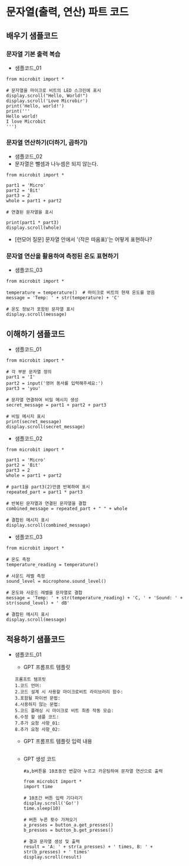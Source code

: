 # 문자열(출력, 연산) 파트 코드
## 배우기 샘플코드
### 문자열 기본 출력 복습
* 샘플코드_01
```
from microbit import *

# 문자열을 마이크로 비트의 LED 스크린에 표시
display.scroll("Hello, World!")
display.scroll('Love Microbir')
print('Hello, world!')
print('''
Hello world!
I love Microbit
''')

```

### 문자열 연산하기(더하기, 곱하기)
* 샘플코드_02
* 문자열은 뺄셈과 나누셈은 되지 않는다.
```
from microbit import *

part1 = 'Micro'
part2 = 'Bit'
part3 = 2
whole = part1 + part2

# 연결된 문자열을 표시

print(part1 * part3)
display.scroll(whole)
```

* [런모어 질문] 문자열 안에서 '(작은 따옴표)'는 어떻게 표현하나?

### 문자열 연산을 활용하여 측정된 온도 표현하기
* 샘플코드_03
```
from microbit import *

temperature = temperature()  # 마이크로 비트의 현재 온도를 얻음
message = 'Temp: ' + str(temperature) + 'C'

# 온도 정보가 포함된 문자열 표시
display.scroll(message)

```

## 이해하기 샘플코드
* 샘플코드_01
```
from microbit import *

# 각 부분 문자열 정의
part1 = 'I'
part2 = input('영어 동사를 입력해주세요:')
part3 = 'you'

# 문자열 연결하여 비밀 메시지 생성
secret_message = part1 + part2 + part3

# 비밀 메시지 표시
print(secret_message)
display.scroll(secret_message)
```

* 샘플코드_02
```
from microbit import *

part1 = 'Micro'
part2 = 'Bit'
part3 = 2
whole = part1 + part2

# part1을 part3(2)만큼 반복하여 표시
repeated_part = part1 * part3

# 반복된 문자열과 연결된 문자열을 결합
combined_message = repeated_part + " " + whole

# 결합된 메시지 표시
display.scroll(combined_message)
```

* 샘플코드_03
```
from microbit import *

# 온도 측정
temperature_reading = temperature()

# 사운드 레벨 측정
sound_level = microphone.sound_level()

# 온도와 사운드 레벨을 문자열로 결합
message = 'Temp: ' + str(temperature_reading) + 'C, ' + 'Sound: ' + str(sound_level) + ' dB'

# 결합된 메시지 표시
display.scroll(message)
```

## 적용하기 샘플코드
* 샘플코드_01
   - GPT 프롬프트 템플릿
    ```
    프롬프트 템프릿
    1.코드 언어:
    2.코드 설계 시 사용할 마이크로비트 라이브러리 함수:
    3.포함될 파이썬 문법:
    4.사용하지 않는 문법:
    5.코드 플래싱 시 마이크로 비트 최종 작동 모습:
    6.수정 할 샘플 코드:
    7.추가 요청 사항_01:
    8.추가 요청 사항_02:
    ```

  - GPT 프롬프트 템플릿 입력 내용
    ```
    
    ```
    
  - GPT 생성 코드
    ```
    #a,b버튼을 10초동안 번갈아 누르고 카운팅하여 문자열 연산으로 출력

    from microbit import *
    import time
    
    # 10초간 버튼 입력 기다리기
    display.scroll('Go!')
    time.sleep(10)
    
    # 버튼 누른 횟수 가져오기
    a_presses = button_a.get_presses()
    b_presses = button_b.get_presses()
    
    # 결과 문자열 생성 및 출력
    result = 'A: ' + str(a_presses) + ' times, B: ' + str(b_presses) + ' times'
    display.scroll(result)
    ```

